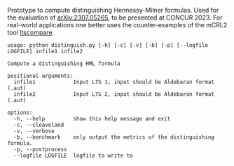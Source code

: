 ﻿Prototype to compute distinguishing Hennessy-Milner formulas.
Used for the evaluation of [arXiv:2307.05265](https://arxiv.org/abs/2307.05265), to be presented at CONCUR 2023.
For real-world applications one better uses the counter-examples of the mCRL2 tool [ltscompare](https://www.mcrl2.org/web/user_manual/tools/release/ltscompare.html).

    usage: python distinguish.py [-h] [-c] [-v] [-b] [-p] [--logfile LOGFILE] infile1 infile2

    Compute a distinguishing HML formula

    positional arguments:
      infile1            Input LTS 1, input should be Aldebaran format (.aut)
      infile2            Input LTS 2, input should be Aldebaran format (.aut)

    options:
      -h, --help         show this help message and exit
      -c, --cleaveland
      -v, --verbose
      -b, --benchmark    only output the metrics of the distinguishing formula.
      -p, --postprocess
      --logfile LOGFILE  logfile to write to
